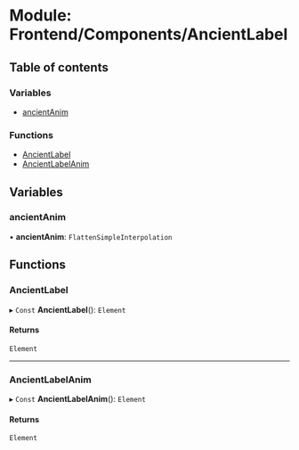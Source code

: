 # Module: Frontend/Components/AncientLabel

## Table of contents

### Variables

- [ancientAnim](Frontend_Components_AncientLabel.md#ancientanim)

### Functions

- [AncientLabel](Frontend_Components_AncientLabel.md#ancientlabel)
- [AncientLabelAnim](Frontend_Components_AncientLabel.md#ancientlabelanim)

## Variables

### ancientAnim

• **ancientAnim**: `FlattenSimpleInterpolation`

## Functions

### AncientLabel

▸ `Const` **AncientLabel**(): `Element`

#### Returns

`Element`

---

### AncientLabelAnim

▸ `Const` **AncientLabelAnim**(): `Element`

#### Returns

`Element`
